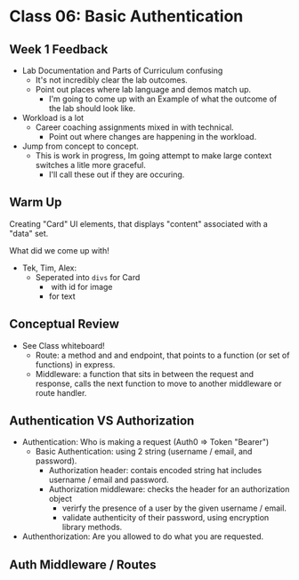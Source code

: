 # Class 06: Basic Authentication

## Week 1 Feedback

* Lab Documentation and Parts of Curriculum confusing
  * It's not incredibly clear the lab outcomes.
  * Point out places where lab language and demos match up.
    * I'm going to come up with an Example of what the outcome of the lab should look like.
* Workload is a lot
  * Career coaching assignments mixed in with technical.
    * Point out where changes are happening in the workload.
* Jump from concept to concept.
  * This is work in progress, Im going attempt to make large context switches a litle more graceful.
    * I'll call these out if they are occuring.

## Warm Up

Creating "Card" UI elements, that displays "content" associated with a "data" set.

What did we come up with!

* Tek, Tim, Alex:
  * Seperated into `divs` for Card
    * <img> with id for image
    * <div> for text

## Conceptual Review

* See Class whiteboard!
  * Route: a method and and endpoint, that points to a function (or set of functions) in express.
  * Middleware: a function that sits in between the request and response, calls the next function to move to another middleware or route handler.

## Authentication VS Authorization

* Authentication: Who is making a request (Auth0 => Token "Bearer")
  * Basic Authentication: using 2 string (username / email, and password).
    * Authorization header: contais encoded string hat includes username / email and password.
    * Authorization middleware: checks the header for an authorization object
      * verirfy the presence of a user by the given username / email.
      * validate authenticity of their password, using encryption library methods.
* Authenthorization: Are you allowed to do what you are requested.

## Auth Middleware / Routes
